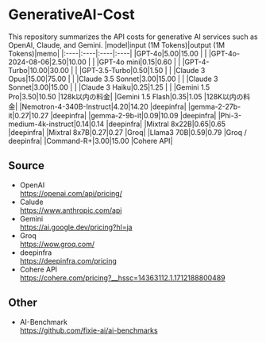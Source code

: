 # GenerativeAI-Cost
This repository summarizes the API costs for generative AI services such as OpenAI, Claude, and Gemini.
|model|input (1M Tokens)|output (1M Tokens)|memo|
|:----|:----|:----|:----|
|GPT-4o|$5.00 |$15.00 | |
|GPT-4o-2024-08-06|$2.50 |$10.00 | |
|GPT-4o mini|$0.15 |$0.60 | |
|GPT-4-Turbo|$10.00 |$30.00 | |
|GPT-3.5-Turbo|$0.50 |$1.50 | |
|Claude 3 Opus|$15.00 |$75.00 | |
|Claude 3.5 Sonnet|$3.00 |$15.00 | |
|Claude 3 Sonnet|$3.00 |$15.00 | |
|Claude 3 Haiku|$0.25 |$1.25 | |
|Gemini 1.5 Pro|$3.50 |$10.50 |128k以内の料金|
|Gemini 1.5 Flash|$0.35 |$1.05 |128K以内の料金|
|Nemotron-4-340B-Instruct|$4.20 |$14.20 |deepinfra|
|gemma-2-27b-it|$0.27 |$10.27 |deepinfra|
|gemma-2-9b-it|$0.09 |$10.09 |deepinfra|
|Phi-3-medium-4k-instruct|$0.14 |$0.14 |deepinfra|
|Mixtral 8x22B|$0.65 |$0.65 |deepinfra|
|Mixtral 8x7B|$0.27 |$0.27 |Groq|
|Llama3 70B|$0.59 |$0.79 |Groq / deepinfra|
|Command-R+|$3.00 |$15.00 |Cohere API|

## Source
- OpenAI  
https://openai.com/api/pricing/
- Calude  
https://www.anthropic.com/api
- Gemini  
https://ai.google.dev/pricing?hl=ja
- Groq  
https://wow.groq.com/
- deepinfra  
https://deepinfra.com/pricing
- Cohere API  
https://cohere.com/pricing?__hssc=14363112.1.1712188800489

## Other  
- AI-Benchmark  
https://github.com/fixie-ai/ai-benchmarks
